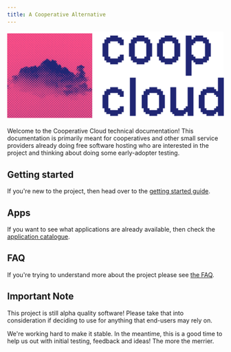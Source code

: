 ```yaml
---
title: A Cooperative Alternative
---
```


![co-op cloud logo](img/coop_cloud_logo_pink.png)

Welcome to the Cooperative Cloud technical documentation! This documentation is primarily meant for cooperatives and other small service providers already doing free software hosting who are interested in the project and thinking about doing some early-adopter testing.

## Getting started
If you're new to the project, then head over to the [getting started
  guide](/overview/).

## Apps
If you want to see what applications are already available, then check the [application catalogue](/apps/).

## FAQ
If you're trying to understand more about the project please see [the
FAQ](/faq/).

## Important Note

This project is still alpha quality software! Please take that into
    consideration if deciding to use for anything that end-users may rely on.
    
We're working hard to make it stable. In the meantime, this is a good time to help us out with initial testing, feedback and ideas! The more the merrier.
